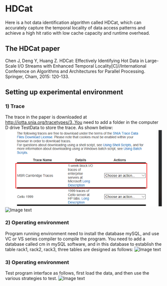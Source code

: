  # HDCat

Here is a hot data identification algorithm called HDCat, which can accurately capture the temporal locality of data access patterns and achieve a high hit ratio with low cache capacity and runtime overhead.

## The HDCat paper

Chen J, Deng Y, Huang Z. HDCat: Effectively Identifying Hot Data in Large-Scale I/O Streams with Enhanced Temporal Locality[C]//International Conference on Algorithms and Architectures for Parallel Processing. Springer, Cham, 2015: 120-133. 

## Setting up experimental environment
### 1) Trace
The trace in the paper is downloaded at http://iotta.snia.org/tracetypes/3,.You need to add a folder in the computer D drive TestData to store the trace. As shown below:
![Image text](https://github.com/love-light/imag/blob/master/image/1.png)
![Image text](https://github.com/love-light/imag/blob/master/1%EF%BC%892.png)

### 2) Operating environment
Program running environment need to install the database mySQL, and use VC or VS series compiler to compile the program. You need to add a database called cm in mySQL software, and in this database to establish the table rack1, rack2, rack3, three tables are designed as follows:
![Image text](https://github.com/love-light/imag/blob/master/2%EF%BC%891.png)

### 3) Operating environment
Test program interface as follows, first load the data, and then use the various strategies to test.
![Image text](https://github.com/love-light/imag/blob/master/2%EF%BC%891.png)
